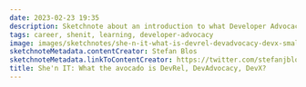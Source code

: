 ```yaml
---
date: 2023-02-23 19:35
description: Sketchnote about an introduction to what Developer Advocacy is. It consists  of various aspects, like Developer Education, Developer Marketing, Developer Experience, Developer Success and the community. Developer Advocacy is about tech skills, soft skills, creativity, writing, relationships and connections. You should have fun with sharing knowledge, being social, curiosity, helping others and showing initiative. But there is no clear path into it. Just be public and passionate about what you're doing.
tags: career, shenit, learning, developer-advocacy
image: images/sketchnotes/she-n-it-what-is-devrel-devadvocacy-devx-small.jpg
sketchnoteMetadata.contentCreator: Stefan Blos
sketchnoteMetadata.linkToContentCreator: https://twitter.com/stefanjblos
title: She'n IT: What the avocado is DevRel, DevAdvocacy, DevX?
---
```

